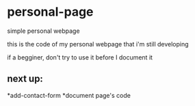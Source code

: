 # personal-page
simple personal webpage 

this is the code of my personal webpage that i'm still developing

if a begginer, don't try to use it before I document it

next up: 
-------------------------------

*add-contact-form
*document page's code      
